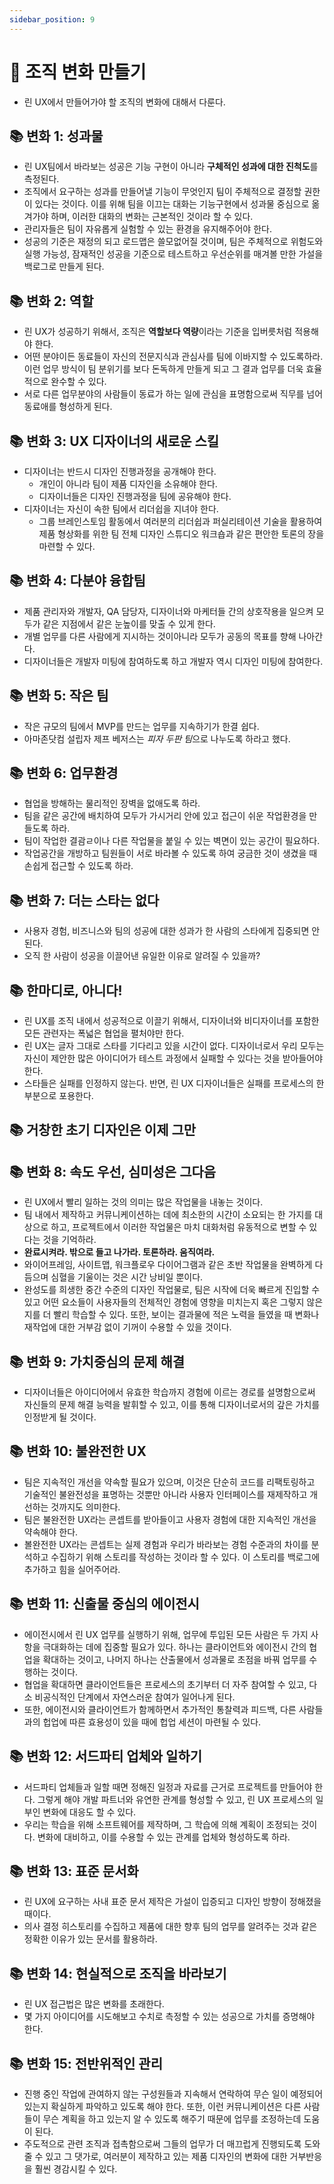 ```yaml
---
sidebar_position: 9
---
```


# 🌈 조직 변화 만들기
- 린 UX에서 만들어가야 할 조직의 변화에 대해서 다룬다.

## 📚 변화 1: 성과물
- 린 UX팀에서 바라보는 성공은 기능 구현이 아니라 **구체적인 성과에 대한 진척도**를 측정된다.
- 조직에서 요구하는 성과를 만들어낼 기능이 무엇인지 팀이 주체적으로 결정할 권한이 있다는 것이다. 이를 위해 팀을 이끄는 대화는 기능구현에서 성과물 중심으로 옮겨가야 하며, 이러한 대화의 변화는 근본적인 것이라 할 수 있다.
- 관리자들은 팀이 자유롭게 실험할 수 있는 환경을 유지해주어야 한다.
- 성공의 기준은 재정의 되고 로드맵은 쓸모없어질 것이며, 팀은 주체적으로 위험도와 실행 가능성, 잠재적인 성공을 기준으로 테스트하고 우선순위를 매겨볼 만한 가설을 백로그로 만들게 된다.

## 📚 변화 2: 역할
- 린 UX가 성공하기 위해서, 조직은 **역할보다 역량**이라는 기준을 입버릇처럼 적용해야 한다.
- 어떤 분야이든 동료들이 자신의 전문지식과 관심사를 팀에 이바지할 수 있도록하라. 이런 업무 방식이 팀 분위기를 보다 돈독하게 만들게 되고 그 결과 업무를 더욱 효율적으로 완수할 수 있다.
- 서로 다른 업무분야의 사람들이 동료가 하는 일에 관심을 표명함으로써 직무를 넘어 동료애를 형성하게 된다.

## 📚 변화 3: UX 디자이너의 새로운 스킬
- 디자이너는 반드시 디자인 진행과정을 공개해야 한다.
  - 개인이 아니라 팀이 제품 디자인을 소유해야 한다.
  - 디자이너들은 디자인 진행과정을 팀에 공유해야 한다.
- 디자이너는 자신이 속한 팀에서 리더쉽을 지녀야 한다.
  - 그룹 브레인스토임 활동에서 여러분의 리더쉽과 퍼실리테이션 기술을 활용하여 제품 형상화를 위한 팀 전체 디자인 스튜디오 워크숍과 같은 편안한 토론의 장을 마련할 수 있다.

## 📚 변화 4: 다분야 융합팀
- 제품 관리자와 개발자, QA 담당자, 디자이너와 마케터들 간의 상호작용을 일으켜 모두가 같은 지점에서 같은 눈높이를 맞출 수 있게 한다.
- 개별 업무를 다른 사람에게 지시하는 것이아니라 모두가 공동의 목표를 향해 나아간다.
- 디자이너들은 개발자 미팅에 참여하도록 하고 개발자 역시 디자인 미팅에 참여한다.

## 📚 변화 5: 작은 팀
- 작은 규모의 팀에서 MVP를 만드는 업무를 지속하기가 한결 쉽다.
- 아마존닷컴 설립자 제프 베저스는 *피자 두판 팀*으로 나누도록 하라고 했다.

## 📚 변화 6: 업무환경
- 협업을 방해하는 물리적인 장벽을 없애도록 하라.
- 팀을 같은 공간에 배치하여 모두가 가시거리 안에 있고 접근이 쉬운 작업환경을 만들도록 하라.
- 팀이 작업한 결괌ㄹ이나 다른 작업물을 붙일 수 있는 벽면이 있는 공간이 필요하다.
- 작업공간을 개방하고 팀원들이 서로 바라볼 수 있도록 하여 궁금한 것이 생겼을 때 손쉽게 접근할 수 있도록 하라.

## 📚 변화 7: 더는 스타는 없다
- 사용자 경험, 비즈니스와 팀의 성공에 대한 성과가 한 사람의 스타에게 집중되면 안된다.
- 오직 한 사람이 성공을 이끌어낸 유일한 이유로 알려질 수 있을까?

## 📚 한마디로, 아니다!
- 린 UX를 조직 내에서 성공적으로 이끌기 위해서, 디자이너와 비디자이너를 포함한 모든 관련자는 폭넓은 협업을 펼처야만 한다.
- 린 UX는 글자 그대로 스타를 기다리고 있을 시간이 없다. 디자이너로서 우리 모두는 자신이 제안한 많은 아이디어가 테스트 과정에서 실패할 수 있다는 것을 받아들어야 한다.
- 스타들은 실패를 인정하지 않는다. 반면, 린 UX 디자이너들은 실패를 프로세스의 한 부분으로 포용한다.

## 📚 거창한 초기 디자인은 이제 그만

## 📚 변화 8: 속도 우선, 심미성은 그다음
- 린 UX에서 빨리 일하는 것의 의미는 많은 작업물을 내놓는 것이다.
- 팀 내에서 제작하고 커뮤니케이션하는 데에 최소한의 시간이 소요되는 한 가지를 대상으로 하고, 프로젝트에서 이러한 작업물은 마치 대화처럼 유동적으로 변할 수 있다는 것을 기억하라.
- **완료시켜라. 밖으로 들고 나가라. 토론하라. 움직여라.**
- 와이어프레임, 사이트맵, 워크플로우 다이어그램과 같은 초반 작업물을 완벽하게 다듬으며 심혈을 기울이는 것은 시간 낭비일 뿐이다.
- 완성도를 희생한 중간 수준의 디자인 작업물로, 팀은 시작에 더욱 빠르게 진입할 수 있고 어떤 요소들이 사용자들의 전체적인 경험에 영향을 미치는지 혹은 그렇지 않은지를 더 빨리 학습할 수 있다. 또한, 보이는 결과물에 적은 노력을 들였을 때 변화나 재작업에 대한 거부감 없이 기꺼이 수용할 수 있을 것이다.

## 📚 변화 9: 가치중심의 문제 해결
- 디자이너들은 아이디어에서 유효한 학습까지 경험에 이르는 경로를 설명함으로써 자신들의 문제 해결 능력을 발휘할 수 있고, 이를 통해 디자이너로서의 갚은 가치를 인정받게 될 것이다.

## 📚 변화 10: 불완전한 UX
- 팀은 지속적인 개선을 약속할 필요가 있으며, 이것은 단순히 코드를 리팩토링하고 기술적인 불완전성을 표명하는 것뿐만 아니라 사용자 인터페이스를 재제작하고 개선하는 것까지도 의미한다.
- 팀은 불완전한 UX라는 콘셉트를 받아들이고 사용자 경험에 대한 지속적인 개선을 약속해야 한다.
- 볼완전한 UX라는 콘셉트는 실제 경험과 우리가 바라보는 경험 수준과의 차이를 분석하고 수집하기 위해 스토리를 작성하는 것이라 할 수 있다. 이 스토리를 백로그에 추가하고 힘을 실어주어라.

## 📚 변화 11: 신출물 중심의 에이전시
- 에이전시에서 린 UX 업무를 실행하기 위해, 업무에 투입된 모든 사람은 두 가지 사항을 극대화하는 데에 집중할 필요가 있다. 하나는 클라이언트와 에이전시 간의 협업을 확대하는 것이고, 나머지 하나는 산출물에서 성과물로 초점을 바꿔 업무를 수행하는 것이다.
- 협업을 확대하면 클라이언트들은 프로세스의 초기부터 더 자주 참여할 수 있고, 다소 비공식적인 단계에서 자연스러운 참여가 일어나게 된다.
- 또한, 에이전시와 클라이언트가 함께하면서 추가적인 통찰력과 피드백, 다른 사람들과의 헙업에 따른 효용성이 있을 때에 헙업 세션이 마련될 수 있다.

## 📚 변화 12: 서드파티 업체와 일하기
- 서드파티 업체들과 일할 때면 정해진 일정과 자료를 근거로 프로젝트를 만들어야 한다. 그렇게 해야 개발 파트너와 유연한 관계를 형성할 수 있고, 린 UX 프로세스의 일부인 변화에 대응도 할 수 있다.
- 우리는 학습을 위해 소프트웨어를 제작하며, 그 학습에 의해 계획이 조정되는 것이다. 변화에 대비하고, 이를 수용할 수 있는 관계를 업체와 형성하도록 하라.

## 📚 변화 13: 표준 문서화
- 린 UX에 요구하는 사내 표준 문서 제작은 가설이 입증되고 디자인 방향이 정해졌을 때이다.
- 의사 결정 히스토리를 수집하고 제품에 대한 향후 팀의 업무를 알려주는 것과 같은 정확한 이유가 있는 문서를 활용하라.

## 📚 변화 14: 현실적으로 조직을 바라보기
- 린 UX 접근법은 많은 변화를 초래한다.
- 몇 가지 아이디어를 시도해보고 수치로 측정할 수 있는 성공으로 가치를 증명해야 한다.

## 📚 변화 15: 전반위적인 관리
- 진행 중인 작업에 관여하지 않는 구성원들과 지속해서 연락하여 무슨 일이 예정되어 있는지 확실하게 파악하고 있도록 해야 한다. 또한, 이런 커뮤니케이션은 다른 사람들이 무슨 계획을 하고 있는지 알 수 있도록 해주기 때문에 업무를 조정하는데 도움이 된다.
- 주도적으로 관련 조직과 접촉함으로써 그들의 업무가 더 매끄럽게 진행되도록 도와줄 수 있고 그 댓가로, 여러분이 제작하고 있는 제품 디자인의 변화에 대한 거부반응을 훨씬 경감시킬 수 있다.
